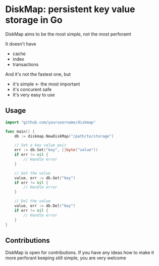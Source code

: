 # DiskMap: persistent key value storage in Go

DiskMap aims to be the most simple, not the most perforamt

It doesn't have
- cache
- index
- transactions

And it's not the fastest one, but
- it's simple <- the most important
- it's concurent safe
- It's very easy to use

## Usage

```go
import "github.com/yourusername/diskmap"

func main() {
    db := diskmap.NewDiskMap("/path/to/storage")

    // Set a key value pair
    err := db.Set("key", []byte("value"))
    if err != nil {
        // Handle error
    }

    // Get the value
    value, err := db.Get("key")
    if err != nil {
        // Handle error
    }

    // Del the value
    value, err := db.Del("key")
    if err != nil {
        // Handle error
    }
}
```

## Contributions

DiskMap is open for contributions. If you have any ideas how to make it more perforant keeping still simple, you are very welcome
